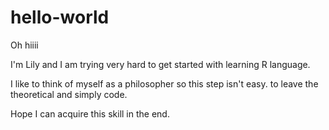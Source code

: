 # hello-world

Oh hiiii

I'm Lily and I am trying very hard to get started with learning R language.

I like to think of myself as a philosopher so this step isn't easy. to leave the theoretical and simply code.

Hope I can acquire this skill in the end.
